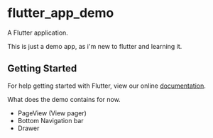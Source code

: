 # flutter_app_demo

A Flutter application.

This is just a demo app, as i'm new to flutter and learning it.

## Getting Started

For help getting started with Flutter, view our online
[documentation](https://flutter.io/).

What does the demo contains for now.

- PageView (View pager)
- Bottom Navigation bar
- Drawer
